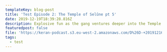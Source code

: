 ```yaml
---
templateKey: blog-post
title: 'Test Episode 2: The Temple of Selûne pt 5'
date: 2019-12-19T18:39:28.816Z
description: Explosive fun as the gang ventures deeper into the Temple
featuredpost: false
file: 'https://keran-podcast.s3.eu-west-2.amazonaws.com/D%26D-+20191216.mp3'
tags:
  - test
---
```

<br>
